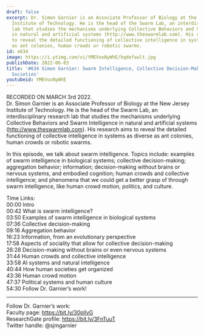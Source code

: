 ```yaml
---
draft: false
excerpt: Dr. Simon Garnier is an Associate Professor of Biology at the New Jersey
  Institute of Technology. He is the head of the Swarm Lab, an interdisciplinary research
  lab that studies the mechanisms underlying Collective Behaviors and Swarm Intelligence
  in natural and artificial systems (http://www.theswarmlab.com). His research aims
  to reveal the detailed functioning of collective intelligence in systems as diverse
  as ant colonies, human crowds or robotic swarms.
id: e634
image: https://i.ytimg.com/vi/YMEVoxNyWhE/hqdefault.jpg
publishDate: 2022-06-03
title: '#634 Simon Garnier: Swarm Intelligence, Collective Decision-Making, and Human
  Societies'
youtubeid: YMEVoxNyWhE
---
```

RECORDED ON MARCH 3rd 2022.  
Dr. Simon Garnier is an Associate Professor of Biology at the New Jersey Institute of Technology. He is the head of the Swarm Lab, an interdisciplinary research lab that studies the mechanisms underlying Collective Behaviors and Swarm Intelligence in natural and artificial systems (http://www.theswarmlab.com). His research aims to reveal the detailed functioning of collective intelligence in systems as diverse as ant colonies, human crowds or robotic swarms.

In this episode, we talk about swarm intelligence. Topics include: examples of swarm intelligence in biological systems; collective decision-making; aggregation behavior; information; decision-making without brains or nervous systems, and embodied cognition; human crowds and collective intelligence; and phenomena that we could get a better grasp of through swarm intelligence, like human crowd motion, politics, and culture.

Time Links:  
00:00 Intro  
00:42  What is swarm intelligence?  
03:50  Examples of swarm intelligence in biological systems  
07:36  Collective decision-making  
09:16  Aggregation behavior  
16:23  Information, from an evolutionary perspective  
17:58  Aspects of sociality that allow for collective decision-making  
26:28  Decision-making without brains or even nervous systems  
31:44  Human crowds and collective intelligence  
33:58  AI systems and natural intelligence  
40:44  How human societies get organized  
43:36  Human crowd motion  
47:37  Political systems and human culture  
54:30  Follow Dr. Garnier’s work!

---

Follow Dr. Garnier’s work:  
Faculty page: https://bit.ly/30pllvG  
ResearchGate profile: https://bit.ly/3FnTuuT  
Twitter handle: @sjmgarnier
